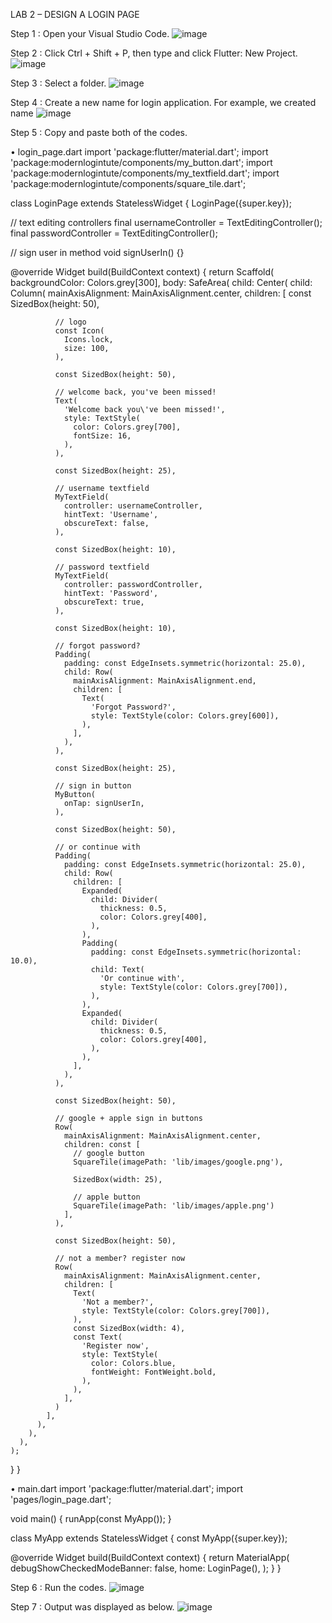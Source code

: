 LAB 2 – DESIGN A LOGIN PAGE

Step 1 : Open your Visual Studio Code.
<img src="https://github.com/addff/2310-ICT602/blob/main/M3CS2666A/Team%201%20-%20Solidariti/Lab%20Work%202/image/lab2a.png?raw=true" alt="image" width="auto" height="auto">

Step 2 : Click Ctrl + Shift + P, then type and click Flutter: New Project.
<img src="https://github.com/addff/2310-ICT602/blob/main/M3CS2666A/Team%201%20-%20Solidariti/Lab%20Work%202/image/lab2b.png?raw=true" alt="image" width="auto" height="auto">

Step 3 : Select a folder.
<img src="https://github.com/addff/2310-ICT602/blob/main/M3CS2666A/Team%201%20-%20Solidariti/Lab%20Work%202/image/lab2c.png?raw=true" alt="image" width="auto" height="auto">
 
Step 4 : Create a new name for login application. For example, we created name 
<img src="https://github.com/addff/2310-ICT602/blob/main/M3CS2666A/Team%201%20-%20Solidariti/Lab%20Work%202/image/lab2d.png?raw=true" alt="image" width="auto" height="auto">
 
Step 5 : Copy and paste both of the codes.

•	login_page.dart
import 'package:flutter/material.dart';
import 'package:modernlogintute/components/my_button.dart';
import 'package:modernlogintute/components/my_textfield.dart';
import 'package:modernlogintute/components/square_tile.dart';

class LoginPage extends StatelessWidget {
  LoginPage({super.key});

  // text editing controllers
  final usernameController = TextEditingController();
  final passwordController = TextEditingController();

  // sign user in method
  void signUserIn() {}

  @override
  Widget build(BuildContext context) {
    return Scaffold(
      backgroundColor: Colors.grey[300],
      body: SafeArea(
        child: Center(
          child: Column(
            mainAxisAlignment: MainAxisAlignment.center,
            children: [
              const SizedBox(height: 50),

              // logo
              const Icon(
                Icons.lock,
                size: 100,
              ),

              const SizedBox(height: 50),

              // welcome back, you've been missed!
              Text(
                'Welcome back you\'ve been missed!',
                style: TextStyle(
                  color: Colors.grey[700],
                  fontSize: 16,
                ),
              ),

              const SizedBox(height: 25),

              // username textfield
              MyTextField(
                controller: usernameController,
                hintText: 'Username',
                obscureText: false,
              ),

              const SizedBox(height: 10),

              // password textfield
              MyTextField(
                controller: passwordController,
                hintText: 'Password',
                obscureText: true,
              ),

              const SizedBox(height: 10),

              // forgot password?
              Padding(
                padding: const EdgeInsets.symmetric(horizontal: 25.0),
                child: Row(
                  mainAxisAlignment: MainAxisAlignment.end,
                  children: [
                    Text(
                      'Forgot Password?',
                      style: TextStyle(color: Colors.grey[600]),
                    ),
                  ],
                ),
              ),

              const SizedBox(height: 25),

              // sign in button
              MyButton(
                onTap: signUserIn,
              ),

              const SizedBox(height: 50),

              // or continue with
              Padding(
                padding: const EdgeInsets.symmetric(horizontal: 25.0),
                child: Row(
                  children: [
                    Expanded(
                      child: Divider(
                        thickness: 0.5,
                        color: Colors.grey[400],
                      ),
                    ),
                    Padding(
                      padding: const EdgeInsets.symmetric(horizontal: 10.0),
                      child: Text(
                        'Or continue with',
                        style: TextStyle(color: Colors.grey[700]),
                      ),
                    ),
                    Expanded(
                      child: Divider(
                        thickness: 0.5,
                        color: Colors.grey[400],
                      ),
                    ),
                  ],
                ),
              ),

              const SizedBox(height: 50),

              // google + apple sign in buttons
              Row(
                mainAxisAlignment: MainAxisAlignment.center,
                children: const [
                  // google button
                  SquareTile(imagePath: 'lib/images/google.png'),

                  SizedBox(width: 25),

                  // apple button
                  SquareTile(imagePath: 'lib/images/apple.png')
                ],
              ),

              const SizedBox(height: 50),

              // not a member? register now
              Row(
                mainAxisAlignment: MainAxisAlignment.center,
                children: [
                  Text(
                    'Not a member?',
                    style: TextStyle(color: Colors.grey[700]),
                  ),
                  const SizedBox(width: 4),
                  const Text(
                    'Register now',
                    style: TextStyle(
                      color: Colors.blue,
                      fontWeight: FontWeight.bold,
                    ),
                  ),
                ],
              )
            ],
          ),
        ),
      ),
    );
  }
}

•	main.dart
import 'package:flutter/material.dart';
import 'pages/login_page.dart';

void main() {
  runApp(const MyApp());
}

class MyApp extends StatelessWidget {
  const MyApp({super.key});

  @override
  Widget build(BuildContext context) {
    return MaterialApp(
      debugShowCheckedModeBanner: false,
      home: LoginPage(),
    );
  }
}

Step 6 : Run the codes.
<img src="https://github.com/addff/2310-ICT602/blob/main/M3CS2666A/Team%201%20-%20Solidariti/Lab%20Work%202/image/lab2e.png?raw=true" alt="image" width="auto" height="auto">

Step 7 : Output was displayed as below.
<img src="https://github.com/addff/2310-ICT602/blob/main/M3CS2666A/Team%201%20-%20Solidariti/Lab%20Work%202/image/lab2f.png?raw=true" alt="image" width="auto" height="auto">
 
